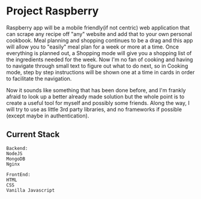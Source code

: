 # Project Raspberry
Raspberry app will be a mobile friendly(if not centric) web application that can scrape any recipe off "any" website and add that to your own personal cookbook. Meal planning and shopping continues to be a drag and this app will allow you to "easily" meal plan for a week or more at a time. Once everything is planned out, a Shopping mode will give you a shopping list of the ingredients needed for the week. Now I'm no fan of cooking and having to navigate through small text to figure out what to do next, so in Cooking mode, step by step instructions will be shown one at a time in cards in order to facilitate the navigation.  

Now it sounds like something that has been done before, and I'm frankly afraid to look up a better already made solution but the whole point is to create a useful tool for myself and possibly some friends. Along the way, I will try to use as little 3rd party libraries, and no frameworks if possible (except maybe in authentication). 

## Current Stack
```
Backend:
NodeJS
MongoDB
Nginx

FrontEnd:
HTML
CSS
Vanilla Javascript
```
